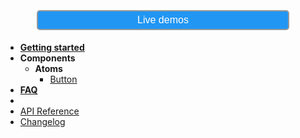 [<button style="color:#FFFFFF;font-size:1rem;background-color:#2196f3;border: 2px #999 solid;border-radius: 5px;padding: 5px 10px;width: 80%; margin: 5px 10%; cursor:pointer;">Live demos</button>](/demo/ ':ignore Live demos')

-   [**Getting started**](getting-started)
-   **Components**
    -   **Atoms**
        -   [Button](components/atoms/button)
-   [**FAQ**](faq)
-   &nbsp;
-   [API Reference](api)
-   [Changelog](CHANGELOG)
